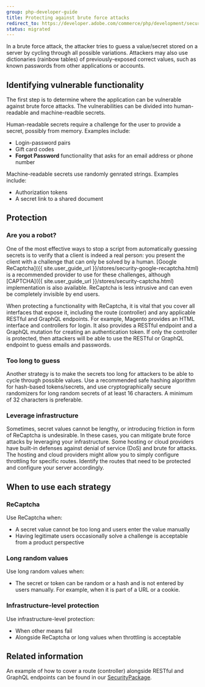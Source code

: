 ```yaml
---
group: php-developer-guide
title: Protecting against brute force attacks
redirect_to: https://developer.adobe.com/commerce/php/development/security/brute-force/
status: migrated
---
```


In a brute force attack, the attacker tries to guess a value/secret stored on a server by cycling through
all possible variations. Attackers may also use dictionaries (rainbow tables) of previously-exposed correct values,
such as known passwords from other applications or accounts.

## Identifying vulnerable functionality

The first step is to determine where the application can be vulnerable against brute force attacks. The vulnerabilities
can be divided into human-readable and machine-readble secrets.

Human-readable secrets require a challenge for the user to provide a secret, possibly from memory. Examples include:

*  Login-password pairs
*  Gift card codes
*  **Forgot Password** functionality that asks for an email address or phone number

Machine-readable secrets use randomly genrated strings. Examples include:

*  Authorization tokens
*  A secret link to a shared document

## Protection

### Are you a robot?

One of the most effective ways to stop a script from automatically guessing secrets is to verify that a client is
indeed a real person: you present the client with a challenge that can only be solved by a human.
[Google ReCaptcha]({{ site.user_guide_url }}/stores/security-google-recaptcha.html) is a recommended provider
to use for these challenges, although [CAPTCHA]({{ site.user_guide_url }}/stores/security-captcha.html) implementation
is also available. ReCaptcha is less intrusive and can even be completely invisible by end users.

When protecting a functionality with ReCaptcha, it is vital that you cover all interfaces that expose
it, including the route (controller) and any applicable RESTful and GraphQL endpoints. For example, Magento provides an
HTML interface and controllers for login. It also provides a RESTful endpoint and a GraphQL mutation for
creating an authentication token. If only the controller is protected, then attackers will be able to use the RESTful
or GraphQL endpoint to guess emails and passwords.

### Too long to guess

Another strategy is to make the secrets too long for attackers to be able to cycle through possible values. Use
a recommended safe hashing algorithm for hash-based tokens/secrets, and use cryptographically secure randomizers for
long random secrets of at least 16 characters. A minimum of 32 characters is preferable.

### Leverage infrastructure

Sometimes, secret values cannot be lengthy, or introducing friction in form of ReCaptcha is undesirable. In these cases,
you can mitigate brute force attacks by leveraging your infrastructure. Some hosting or cloud providers have built-in
defenses against denial of service (DoS) and brute for attacks. The hosting and cloud providers might allow you to simply
configure throttling for specific routes. Identify the routes that need to be protected and configure your server accordingly.

## When to use each strategy

### ReCaptcha

Use ReCaptcha when:

*  A secret value cannot be too long and users enter the value manually
*  Having legitimate users occasionally solve a challenge is acceptable from a product perspective

### Long random values

Use long random values when:

*  The secret or token can be random or a hash and is not entered by users manually. For example, when it is part of a URL or a cookie.

### Infrastructure-level protection

Use infrastructure-level protection:

*  When other means fail
*  Alongside ReCaptcha or long values when throttling is acceptable

## Related information

An example of how to cover a route (controller) alongside RESTful and GraphQL endpoints can be found in our
[SecurityPackage](https://github.com/magento/security-package/tree/develop/ReCaptchaCustomer).
